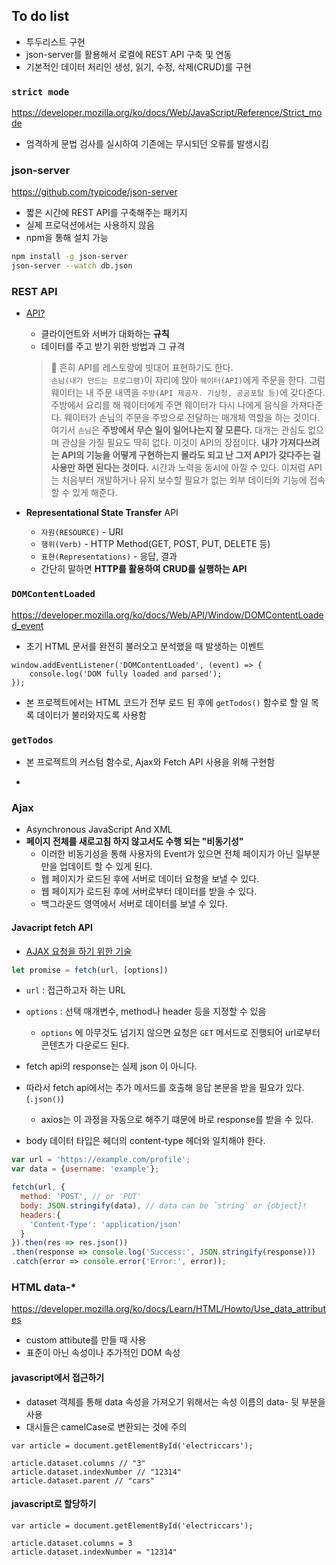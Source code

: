 ## To do list

- 투두리스트 구현
- json-server를 활용해서 로컬에 REST API 구축 및 연동
- 기본적인 데이터 처리인 생성, 읽기, 수정, 삭제(CRUD)를 구현

### `strict mode`

https://developer.mozilla.org/ko/docs/Web/JavaScript/Reference/Strict_mode

- 엄격하게 문법 검사를 실시하여 기존에는 무시되던 오류를 발생시킴

### json-server

https://github.com/typicode/json-server

- 짧은 시간에 REST API를 구축해주는 패키지
- 실제 프로덕션에서는 사용하지 않음
- npm을 통해 설치 가능

```bash
npm install -g json-server
json-server --watch db.json
```

### REST API
- [API?](https://dev-dain.tistory.com/50)
	- 클라이언트와 서버가 대화하는 **규칙**
	- 데이터를 주고 받기 위한 방법과 그 규격
	> 📌 흔히 API를 레스토랑에 빗대어 표현하기도 한다.<br/>`손님(내가 만드는 프로그램)`이 자리에 앉아 `웨이터(API)`에게 주문을 한다. 그럼 웨이터는 내 주문 내역을 `주방(API 제공자. 기상청, 공공포탈 등)`에 갖다준다. 주방에서 요리를 해 웨이터에게 주면 웨이터가 다시 나에게 음식을 가져다준다. 웨이터가 손님의 주문을 주방으로 전달하는 매개체 역할을 하는 것이다. <br/> 여기서 `손님`은 **주방에서 무슨 일이 일어나는지 잘 모른다.** 대개는 관심도 없으며 관심을 가질 필요도 딱히 없다. 이것이 API의 장점이다. **내가 가져다쓰려는 API의 기능을 어떻게 구현하는지 몰라도 되고 난 그저 API가 갖다주는 걸 사용만 하면 된다는 것이다.** 시간과 노력을 동시에 아낄 수 있다. 이처럼 API는 처음부터 개발하거나 유지 보수할 필요가 없는 외부 데이터와 기능에 접속할 수 있게 해준다.

- **Representational State Transfer** API
	- `자원(RESOURCE)` - URI
	- `행위(Verb)` - HTTP Method(GET, POST, PUT, DELETE 등)
	- `표현(Representations)` - 응답, 결과
	- 간단히 말하면 **HTTP를 활용하여 CRUD를 실행하는 API**

### `DOMContentLoaded`

https://developer.mozilla.org/ko/docs/Web/API/Window/DOMContentLoaded_event

- 초기 HTML 문서를 완전히 불러오고 분석했을 때 발생하는 이벤트

```
window.addEventListener('DOMContentLoaded', (event) => {
    console.log('DOM fully loaded and parsed');
});
```

- 본 프로젝트에서는 HTML 코드가 전부 로드 된 후에 `getTodos()` 함수로 할 일 목록 데이터가 불러와지도록 사용함

### `getTodos`
- 본 프로젝트의 커스텀 함수로, Ajax와 Fetch API 사용을 위해 구현함

- 

### Ajax
- Asynchronous JavaScript And XML
- **페이지 전체를 새로고침 하지 않고서도 수행 되는 "비동기성"**
	- 이러한 비동기성을 통해 사용자의 Event가 있으면 전체 페이지가 아닌 일부분만을 업데이트 할 수 있게 된다.
	- 웹 페이지가 로드된 후에 서버로 데이터 요청을 보낼 수 있다.
	- 웹 페이지가 로드된 후에 서버로부터 데이터를 받을 수 있다.
	- 백그라운드 영역에서 서버로 데이터를 보낼 수 있다.

#### Javacript fetch API
- [AJAX 요청을 하기 위한 기술](https://developer.mozilla.org/ko/docs/Web/API/Fetch_API/Using_Fetch)
```js
let promise = fetch(url, [options])
```
- `url` : 접근하고자 하는 URL
- `options` : 선택 매개변수, method나 header 등을 지정할 수 있음
	- `options` 에 아무것도 넘기지 않으면 요청은 `GET` 메서드로 진행되어 url로부터 콘텐츠가 다운로드 된다.

- fetch api의 response는 실제 json 이 아니다.
- 따라서 fetch api에서는 추가 메서드를 호출해 응답 본문을 받을 필요가 있다. (`.json()`)
  - axios는 이 과정을 자동으로 해주기 떄문에 바로 response를 받을 수 있다.
- body 데이터 타입은 헤더의 content-type 헤더와 일치해야 한다.

```js
var url = 'https://example.com/profile';
var data = {username: 'example'};

fetch(url, {
  method: 'POST', // or 'PUT'
  body: JSON.stringify(data), // data can be `string` or {object}!
  headers:{
    'Content-Type': 'application/json'
  }
}).then(res => res.json())
.then(response => console.log('Success:', JSON.stringify(response)))
.catch(error => console.error('Error:', error));

```

### HTML data-\*

https://developer.mozilla.org/ko/docs/Learn/HTML/Howto/Use_data_attributes

- custom attibute를 만들 때 사용
- 표준이 아닌 속성이나 추가적인 DOM 속성

#### javascript에서 접근하기

- dataset 객체를 통해 data 속성을 가져오기 위해서는 속성 이름의 data- 뒷 부분을 사용
- 대시들은 camelCase로 변환되는 것에 주의

```
var article = document.getElementById('electriccars');

article.dataset.columns // "3"
article.dataset.indexNumber // "12314"
article.dataset.parent // "cars"
```

#### javascript로 할당하기

```
var article = document.getElementById('electriccars');

article.dataset.columns = 3
article.dataset.indexNumber = "12314"
```
